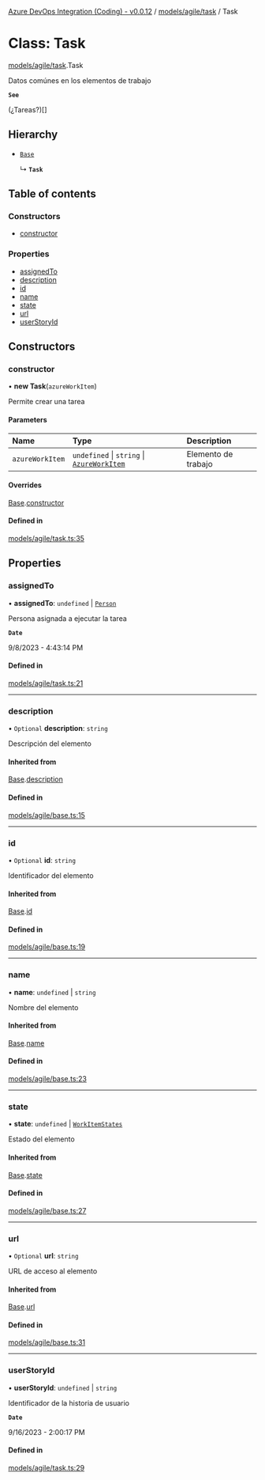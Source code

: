 [Azure DevOps Integration (Coding) - v0.0.12](../README.md) / [models/agile/task](../modules/models_agile_task.md) / Task

# Class: Task

[models/agile/task](../modules/models_agile_task.md).Task

Datos comúnes en los elementos de trabajo

**`See`**

(¿Tareas?)[]

## Hierarchy

- [`Base`](models_agile_base.Base.md)

  ↳ **`Task`**

## Table of contents

### Constructors

- [constructor](models_agile_task.Task.md#constructor)

### Properties

- [assignedTo](models_agile_task.Task.md#assignedto)
- [description](models_agile_task.Task.md#description)
- [id](models_agile_task.Task.md#id)
- [name](models_agile_task.Task.md#name)
- [state](models_agile_task.Task.md#state)
- [url](models_agile_task.Task.md#url)
- [userStoryId](models_agile_task.Task.md#userstoryid)

## Constructors

### constructor

• **new Task**(`azureWorkItem`)

Permite crear una tarea

#### Parameters

| Name | Type | Description |
| :------ | :------ | :------ |
| `azureWorkItem` | `undefined` \| `string` \| [`AzureWorkItem`](models_azureDevOps_azureWorkItem.AzureWorkItem.md) | Elemento de trabajo |

#### Overrides

[Base](models_agile_base.Base.md).[constructor](models_agile_base.Base.md#constructor)

#### Defined in

[models/agile/task.ts:35](https://github.com/jeysgar1/azure-devops-api-kms/blob/f839fd0/src/models/agile/task.ts#L35)

## Properties

### assignedTo

• **assignedTo**: `undefined` \| [`Person`](models_agile_person.Person.md)

Persona asignada a ejecutar la tarea

**`Date`**

9/8/2023 - 4:43:14 PM

#### Defined in

[models/agile/task.ts:21](https://github.com/jeysgar1/azure-devops-api-kms/blob/f839fd0/src/models/agile/task.ts#L21)

___

### description

• `Optional` **description**: `string`

Descripción del elemento

#### Inherited from

[Base](models_agile_base.Base.md).[description](models_agile_base.Base.md#description)

#### Defined in

[models/agile/base.ts:15](https://github.com/jeysgar1/azure-devops-api-kms/blob/f839fd0/src/models/agile/base.ts#L15)

___

### id

• `Optional` **id**: `string`

Identificador del elemento

#### Inherited from

[Base](models_agile_base.Base.md).[id](models_agile_base.Base.md#id)

#### Defined in

[models/agile/base.ts:19](https://github.com/jeysgar1/azure-devops-api-kms/blob/f839fd0/src/models/agile/base.ts#L19)

___

### name

• **name**: `undefined` \| `string`

Nombre del elemento

#### Inherited from

[Base](models_agile_base.Base.md).[name](models_agile_base.Base.md#name)

#### Defined in

[models/agile/base.ts:23](https://github.com/jeysgar1/azure-devops-api-kms/blob/f839fd0/src/models/agile/base.ts#L23)

___

### state

• **state**: `undefined` \| [`WorkItemStates`](../enums/categories_workItemStates.WorkItemStates.md)

Estado del elemento

#### Inherited from

[Base](models_agile_base.Base.md).[state](models_agile_base.Base.md#state)

#### Defined in

[models/agile/base.ts:27](https://github.com/jeysgar1/azure-devops-api-kms/blob/f839fd0/src/models/agile/base.ts#L27)

___

### url

• `Optional` **url**: `string`

URL de acceso al elemento

#### Inherited from

[Base](models_agile_base.Base.md).[url](models_agile_base.Base.md#url)

#### Defined in

[models/agile/base.ts:31](https://github.com/jeysgar1/azure-devops-api-kms/blob/f839fd0/src/models/agile/base.ts#L31)

___

### userStoryId

• **userStoryId**: `undefined` \| `string`

Identificador de la historia de usuario

**`Date`**

9/16/2023 - 2:00:17 PM

#### Defined in

[models/agile/task.ts:29](https://github.com/jeysgar1/azure-devops-api-kms/blob/f839fd0/src/models/agile/task.ts#L29)
